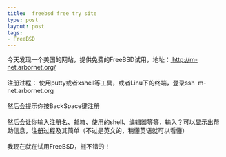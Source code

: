 ```yaml
---
title:  freebsd free try site
type: post
layout: post
tags: 
- FreeBSD
---
```

今天发现一个美国的网站，提供免费的FreeBSD试用，地址：<a href="http://m-net.arbornet.org/" target="_blank"> http://m-net.arbornet.org/</a><br/><br/>注册过程： 使用putty或者xshell等工具，或者Linu下的终端，登录ssh  m-net.arbornet.org<br/><br/>然后会提示你按BackSpace键注册<br/><br/>然后会让你输入注册名、邮箱、使用的shell、编辑器等等，输入？可以显示出帮助信息，注册过程及其简单（不过是英文的，稍懂英语就可以看懂）<br/><br/>我现在就在试用FreeBSD，挺不错的！

